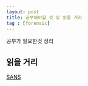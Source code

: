 ```yaml
---
layout: post
title: 공부해야할 것 및 읽을 거리
tag : [forensic]
---
```


공부가 필요한것 정리

## 읽을 거리
[SANS](https://www.sans.org/reading-room/)

